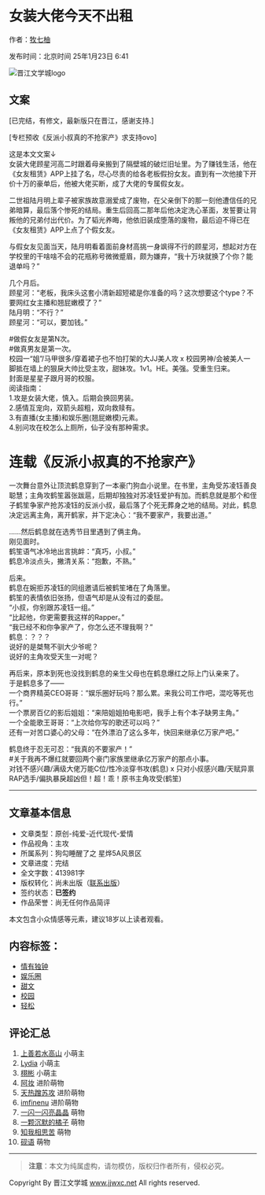 # 女装大佬今天不出租

作者：[牧七柚](http://www.jjwxc.net/oneauthor.php?authorid=3350617)

发布时间：北京时间 25年1月23日 6:41

![晋江文学城logo](//static.jjwxc.net/images/channel_2010/logo.gif)

## 文案

\[已完结，有修文，最新版只在晋江，感谢支持.\]

\[专栏预收《反派小叔真的不抢家产》求支持ovo\]

这是本文文案↓  
女装大佬顾星河高二时跟着母亲搬到了隔壁城的破烂旧址里。为了赚钱生活，他在《女友租赁》APP上挂了名，尽心尽责的给各老板假扮女友。直到有一次他接下开价十万的豪单后，他被大佬买断，成了大佬的专属假女友。

二世祖陆月明上辈子被家族故意溺爱成了废物，在父亲倒下的那一刻他遭信任的兄弟暗算，最后落个惨死的结局。重生后回高二那年后他决定洗心革面，发誓要让背叛他的兄弟付出代价。为了韬光养晦，他依旧装成堕落的废物，最后迫不得已在《女友租赁》APP上点了个假女友。

与假女友见面当天，陆月明看着面前身材高挑一身飒得不行的顾星河，想起对方在学校里的干啥啥不会的花瓶称号微微蹙眉，颇为嫌弃，“我十万块就换了个你？能退单吗？”

几个月后。  
顾星河：“老板，我床头这套小清新超短裙是你准备的吗？这次想要这个type？不要网红女主播和翘屁嫩模了？”  
陆月明：“不行？”  
顾星河：“可以，要加钱。”

#做假女友是第N次。  
#做真男友是第一次。  
校园一“姐”/马甲很多/穿着裙子也不怕打架的大JJ美人攻 x 校园男神/会被美人一脚抵在墙上的狠戾大帅比受主攻，甜妹攻。1v1。HE。美强。受重生归来。  
封面是星星子跟月哥的校服。  
阅读指南：  
1.攻是女装大佬，慎入。后期会换回男装。  
2.感情互宠向，双箭头超粗，双向救赎有。  
3.有直播(女主播)和娱乐圈(翘屁嫩模)元素。  
4.别问攻在校怎么上厕所，仙子没有那种需求。  

# 连载《反派小叔真的不抢家产》

一次舞台意外让顶流鹤息穿到了一本豪门狗血小说里。在书里，主角受苏凌钰善良聪慧；主角攻鹤笙嚣张跋扈，后期却独独对苏凌钰爱护有加。而鹤息就是那个和侄子鹤笙争家产抢苏凌钰的反派小叔，最后落了个死无葬身之地的结局。对此，鹤息决定远离主角，离开鹤家，并下定决心：“我不要家产，我要出道。”

……然后鹤息就在选秀节目里遇到了俩主角。  
刚见面时。  
鹤笙语气冰冷地出言挑衅：“真巧，小叔。”  
鹤息冷淡点头，撇清关系：“抱歉，不熟。”

后来。  
鹤息在婉拒苏凌钰的同组邀请后被鹤笙堵在了角落里。  
鹤笙的表情依旧张扬，但语气却是从没有过的委屈。  
“小叔，你别跟苏凌钰一组。”  
“比起他，你更需要我这样的Rapper。”  
“我已经不和你争家产了，你怎么还不理我啊？”  
鹤息：？？？  
说好的是桀骜不驯大少爷呢？  
说好的主角攻受天生一对呢？

再后来，原本到死也没找到鹤息的亲生父母也在鹤息爆红之际上门认亲来了。  
于是鹤息多了——  
一个商界精英CEO哥哥：“娱乐圈好玩吗？那么累。来我公司工作吧，混吃等死也行。”  
一个票房百亿的影后姐姐：“来陪姐姐拍电影吧，我手上有个本子缺男主角。”  
一个全能歌王哥哥：“上次给你写的歌还可以吗？”  
还有一对苦口婆心的父母：“在外漂泊了这么多年，快回来继承亿万家产吧。”

鹤息终于忍无可忍：“我真的不要家产！”  
#关于我再不爆红就要回两个豪门家族里继承亿万家产的那点小事。  
对钱不感兴趣/满级大佬万能C位/性冷淡穿书攻(鹤息) x 只对小叔感兴趣/天赋异禀RAP选手/偏执暴戾超凶但！超！乖！原书主角攻受(鹤笙)

--------------------------------------
## 文章基本信息

- 文章类型：原创-纯爱-近代现代-爱情
- 作品视角：主攻
- 所属系列：狗勾睡醒了之 星烨5A风景区
- 文章进度：完结
- 全文字数：413981字
- 版权转化：尚未出版（[联系出版](//www.jjwxc.net/aboutus/#fragment-29)）
- 签约状态：**已签约**
- 作品荣誉：尚无任何作品简评

本文包含小众情感等元素，建议18岁以上读者观看。

## 内容标签：

- [情有独钟](//www.jjwxc.net/bookbase.php?bq=39)
- [娱乐圈](//www.jjwxc.net/bookbase.php?bq=64)
- [甜文](//www.jjwxc.net/bookbase.php?bq=124)
- [校园](//www.jjwxc.net/bookbase.php?bq=185)
- [轻松](//www.jjwxc.net/bookbase.php?bq=262)

## 评论汇总

1. [上善若水高山](//www.jjwxc.net/onereader.php?readerid=39902435) 小萌主
2. [Lydia](//www.jjwxc.net/onereader.php?readerid=15048761) 小萌主
3. [栩彬](//www.jjwxc.net/onereader.php?readerid=28358433) 小萌主
4. [阿妆](//www.jjwxc.net/onereader.php?readerid=24785553) 进阶萌物
5. [天热蹭苏攻](//www.jjwxc.net/onereader.php?readerid=22125408) 进阶萌物
6. [imfinenu](//www.jjwxc.net/onereader.php?readerid=21920661) 进阶萌物
7. [一闪一闪亮晶晶](//www.jjwxc.net/onereader.php?readerid=12768002) 萌物
8. [一颗沉默的橘子](//www.jjwxc.net/onereader.php?readerid=20675659) 萌物
9. [知我相思苦](//www.jjwxc.net/onereader.php?readerid=25003899) 萌物
10. [砚语](//www.jjwxc.net/onereader.php?readerid=19338228) 萌物

--------------------------------------

> **注意**：本文为纯属虚构，请勿模仿，版权归作者所有，侵权必究。 

Copyright By 晋江文学城 www.jjwxc.net All rights reserved.
<!-- tcd_original_link https://www.jjwxc.net/onebook.php?novelid=5351716 -->
